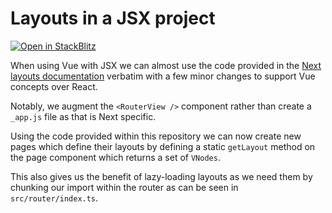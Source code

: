 # Layouts in a JSX project

[![Open in StackBlitz](https://developer.stackblitz.com/img/open_in_stackblitz.svg)](https://stackblitz.com/github/mythie/vue-next-like-layouts/tree/jsx)

When using Vue with JSX we can almost use the code provided in the [Next layouts documentation](https://nextjs.org/docs/basic-features/layouts) verbatim with a few minor changes to support Vue concepts over React. 

Notably, we augment the `<RouterView />` component rather than create a `_app.js` file as that is Next specific.

Using the code provided within this repository we can now create new pages which define their layouts by defining a static `getLayout` method on the page component which returns a set of `VNodes`. 

This also gives us the benefit of lazy-loading layouts as we need them by chunking our import within the router as can be seen in `src/router/index.ts`.